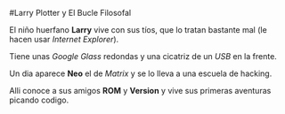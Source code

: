 #Larry Plotter y El Bucle Filosofal

El niño huerfano **Larry** vive con sus tíos,
que lo tratan bastante mal (le hacen usar *Internet Explorer*).

Tiene unas *Google Glass* redondas y una cicatriz de un *USB* en la frente.

Un dia aparece **Neo** el de *Matrix* y se lo lleva a una escuela de hacking.

Alli conoce a sus amigos **ROM** y **Version** y vive sus primeras aventuras
picando codigo.
